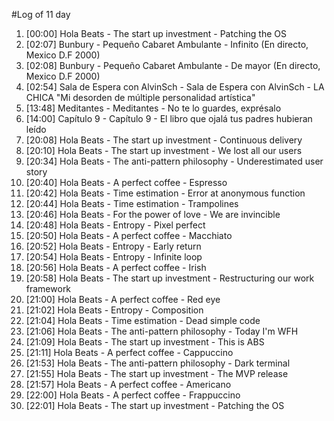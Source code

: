 #Log of 11 day

1. [00:00] Hola Beats - The start up investment - Patching the OS
1. [02:07] Bunbury - Pequeño Cabaret Ambulante - Infinito (En directo, Mexico D.F 2000)
1. [02:08] Bunbury - Pequeño Cabaret Ambulante - De mayor (En directo, Mexico D.F 2000)
1. [02:54] Sala de Espera con AlvinSch - Sala de Espera con AlvinSch - LA CHICA "Mi desorden de múltiple personalidad artística"
1. [13:48] Meditantes - Meditantes - No te lo guardes, exprésalo
1. [14:00] Capítulo 9 - Capítulo 9 - El libro que ojalá tus padres hubieran leído
1. [20:08] Hola Beats - The start up investment - Continuous delivery
1. [20:10] Hola Beats - The start up investment - We lost all our users
1. [20:34] Hola Beats - The anti-pattern philosophy - Underestimated user story
1. [20:40] Hola Beats - A perfect coffee - Espresso
1. [20:42] Hola Beats - Time estimation - Error at anonymous function
1. [20:44] Hola Beats - Time estimation - Trampolines
1. [20:46] Hola Beats - For the power of love - We are invincible
1. [20:48] Hola Beats - Entropy - Pixel perfect
1. [20:50] Hola Beats - A perfect coffee - Macchiato
1. [20:52] Hola Beats - Entropy - Early return
1. [20:54] Hola Beats - Entropy - Infinite loop
1. [20:56] Hola Beats - A perfect coffee - Irish
1. [20:58] Hola Beats - The start up investment - Restructuring our work framework
1. [21:00] Hola Beats - A perfect coffee - Red eye
1. [21:02] Hola Beats - Entropy - Composition
1. [21:04] Hola Beats - Time estimation - Dead simple code
1. [21:06] Hola Beats - The anti-pattern philosophy - Today I'm WFH
1. [21:09] Hola Beats - The start up investment - This is ABS
1. [21:11] Hola Beats - A perfect coffee - Cappuccino
1. [21:53] Hola Beats - The anti-pattern philosophy - Dark terminal
1. [21:55] Hola Beats - The start up investment - The MVP release
1. [21:57] Hola Beats - A perfect coffee - Americano
1. [22:00] Hola Beats - A perfect coffee - Frappuccino
1. [22:01] Hola Beats - The start up investment - Patching the OS
